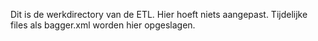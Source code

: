 Dit is de werkdirectory van de ETL. Hier hoeft niets aangepast. 
Tijdelijke files als bagger.xml worden hier opgeslagen.
